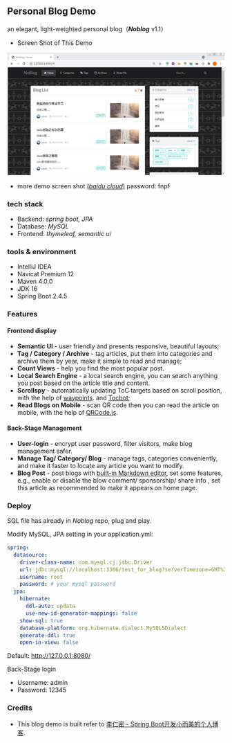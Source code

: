 ## Personal Blog Demo
an elegant, light-weighted personal blog（***Noblog*** v1.1）

* Screen Shot of This Demo

![Readme image](demo.png)

* more demo screen shot [(*baidu cloud*)](https://pan.baidu.com/s/1SBoDtkSoNmIo_7j8jAuz4g)  password: fnpf

### tech stack

* Backend: *spring boot, JPA*
* Database: *MySQL*
* Frontend: *thymeleaf, semantic ui*

### tools & environment

- IntelliJ IDEA
- Navicat Premium 12
- Maven 4.0.0
- JDK 16
- Spring Boot 2.4.5

### Features

#### Frontend display

- **Semantic UI** - user friendly and presents responsive, beautiful layouts;
- **Tag / Category / Archive** - tag articles, put them into categories and archive them by year, make it simple to read and manage;
- **Count Views** - help you find the most popular post.
- **Local Search Engine** - a local search engine, you can search anything you post based on the article title and content.
- **Scrollspy** - automatically updating ToC targets based on scroll position, with the help of [waypoints](https://github.com/imakewebthings/waypoints). and [Tocbot](https://tscanlin.github.io/tocbot/);
- **Read Blogs on Mobile** - scan QR code then you can read the article on mobile, with the help of [QRCode.js](https://github.com/davidshimjs/qrcodejs).

#### Back-Stage Management

- **User-login** - encrypt user password, filter visitors, make blog management safer. 
- **Manage Tag/ Category/ Blog** - manage tags, categories conveniently, and make it faster to locate any article you want to modify.
- **Blog Post** - post blogs with [built-in Markdown editor](https://github.com/pandao/editor.md),  set some features, e.g., enable or disable the blow comment/ sponsorship/ share info , set this article as recommended to make it appears on home page.

### Deploy 

SQL file has already in *Noblog* repo, plug and play.

Modify MySQL, JPA setting in your application.yml:

```yaml
spring:
  datasource:
    driver-class-name: com.mysql.cj.jdbc.Driver
    url: jdbc:mysql://localhost:3306/test_for_blog?serverTimezone=GMT%2B8&useUnicode=true&characterEncoding=utf-8
    username: root
    password: # your mysql password
  jpa:
    hibernate:
      ddl-auto: update
      use-new-id-generator-mappings: false
    show-sql: true
    database-platform: org.hibernate.dialect.MySQL5Dialect
    generate-ddl: true
    open-in-view: false
```

Default: http://127.0.0.1:8080/

Back-Stage login

* Username: admin
* Password: 12345

### Credits

* This blog demo is built refer to [李仁密 - Spring Boot开发小而美的个人博客](https://www.bilibili.com/video/BV1HE411N76x).

